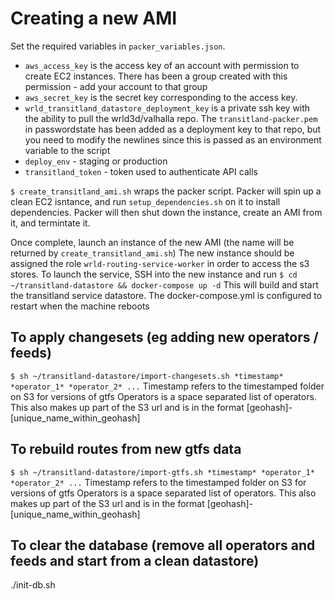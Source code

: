 # Creating a new AMI
Set the required variables in `packer_variables.json`.  
  - `aws_access_key` is the access key of an account with permission to create EC2 instances.  There has been a group created with this permission - add your account to that group 
  - `aws_secret_key` is the secret key corresponding to the access key.
  - `wrld_transitland_datastore_deployment_key` is a private ssh key with the ability to pull the wrld3d/valhalla repo.  The `transitland-packer.pem` in passwordstate has been added as a deployment key to that repo, but you need to modify the newlines since this is passed as an environment variable to the script
  - `deploy_env` - staging or production
  - `transitland_token` - token used to authenticate API calls

`$ create_transitland_ami.sh` wraps the packer script.  Packer will spin up a clean EC2 isntance, and run `setup_dependencies.sh` on it to install dependencies.  Packer will then shut down the instance, create an AMI from it, and termintate it.

Once complete, launch an instance of the new AMI (the name will be returned by `create_transitland_ami.sh`)
The new instance should be assigned the role `wrld-routing-service-worker` in order to access the s3 stores.
To launch the service, SSH into the new instance and run 
`$ cd ~/transitland-datastore && docker-compose up -d`
This will build and start the transitland service datastore.  The docker-compose.yml is configured to restart when the machine reboots

## To apply changesets (eg adding new operators / feeds)
`$ sh ~/transitland-datastore/import-changesets.sh *timestamp* *operator_1* *operator_2* ...`
Timestamp refers to the timestamped folder on S3 for versions of gtfs
Operators is a space separated list of operators.  This also makes up part of the S3 url and is in the format [geohash]-[unique_name_within_geohash]

## To rebuild routes from new gtfs data
`$ sh ~/transitland-datastore/import-gtfs.sh *timestamp* *operator_1* *operator_2* ...`
Timestamp refers to the timestamped folder on S3 for versions of gtfs
Operators is a space separated list of operators.  This also makes up part of the S3 url and is in the format [geohash]-[unique_name_within_geohash]

## To clear the database (remove all operators and feeds and start from a clean datastore)
./init-db.sh